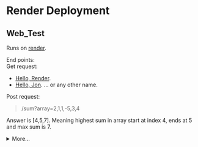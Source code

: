 # Render Deployment 

## Web_Test

Runs on [render](https://web-test-on-render.onrender.com).

End points:  
Get request:
- [Hello, Render](https://web-test-on-render.onrender.com).
- [Hello, Jon](https://web-test-on-render.onrender.com/Jon). ... or any other name.

Post request:  
> /sum?array=2,1,1,-5,3,4

Answer is [4,5,7]. Meaning highest sum in array start at index 4, ends at 5 and max sum is 7. 

<details>
<summary>More...</summary>
Jar file made:

In terminal type `/gradlew bootJar`.

Jar file will be made in /build/libs folder.  
Docker file will do the rest.
</details>